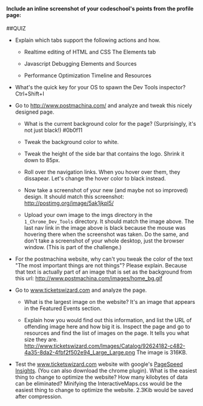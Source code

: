 #### Include an inline screenshot of your codeschool's points from the profile page:

<!-- Modify the Markdown to include your answers. Don't delete the questions! -->

##QUIZ
* Explain which tabs support the following actions and how.
  * Realtime editing of HTML and CSS 
      The Elements tab
  * Javascript Debugging
      Elements and Sources

  * Performance Optimization 
      Timeline and Resources

* What's the quick key for your OS to spawn the Dev Tools inspector?
    Ctrl+Shift+I

* Go to http://www.postmachina.com/ and analyze and tweak this nicely designed page.
  * What is the current background color for the page?  (Surprisingly, it's not just black!)
      #0b0f11

  * Tweak the background color to white.
  * Tweak the height of the side bar that contains the logo.  Shrink it down to 85px.
  * Roll over the navigation links.  When you hover over them, they dissapear.  Let's change the hover color to black instead.
  * Now take a screenshot of your new (and maybe not so improved) design.  It should match this screenshot: http://postimg.org/image/5ak1jkpl5/
  * Upload your own image to the imgs directory in the `1_Chrome_Dev_Tools` directory.  It should match the image above. The last nav link in the image above is black because the mouse was hovering there when the screenshot was taken. Do the same, and don't take a screenshot of your whole desktop, just the browser window. (This is part of the challenge.)

* For the postmachina website, why can't you tweak the color of the text "The most important things are not things"?  Please explain.
    Because that text is actually part of an image that is set as the background from this url: http://www.postmachina.com/images/home_bg.gif

* Go to www.ticketswizard.com and analyze the page.  
  * What is the largest image on the website? 
      It's an image that appears in the Featured Events section.

  * Explain how you would find out this information, and list the URL of offending image here and how big it is.
      Inspect the page and go to resources and find the list of images on the page.  It tells you what size they are.
      http://www.ticketswizard.com/Images/Catalog/92624182-c482-4a35-8da2-4fbf2f502e94_Large_Large.png 
      The image is 316KB.


* Test the www.ticketswizard.com website with google's [PageSpeed Insights](http://www.ticketswizard.com/).  (You can also download the chrome plugin).  What is the easiest thing to change to optimize the website?  How many kilobytes of data can be eliminated?
    Minifying the InteractiveMaps.css would be the easiest thing to change to optimize the website.
    2.3Kib would be saved after compression.